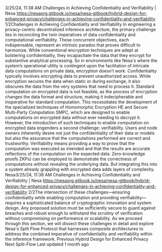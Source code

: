 3/25/24, 11:38 AM Challenges in Achieving Conﬁdentiality and Veriﬁability | Nesa
https://nesaorg.gitbook.io/nesa/nesa-gitbook/hybrid-design-for-enhanced-privacy/challenges-in-achieving-conﬁdentiality-and-veriﬁability 1/2Challenges in Achieving
Confidentiality and Verifiability
In engineering a privacy-centric decentralized inference architecture, the primary challenge
lies in reconciling the twin imperatives of data confidentiality and computational verifiability.
These concurrent objectives, each indispensable, represent an intrinsic paradox that
proves difficult to harmonize.
While conventional encryption techniques are adept at bolstering confidentiality, they
incapacitate the data that they encrypt for substantive analytical processing. So in
environments like Nesa's where the system’s operational utility is contingent upon the
facilitation of intricate data computations on private data, encryption doesn’t work.
Confidentiality typically involves encrypting data to prevent unauthorized access. While
encryption secures the data when static or during exchange, it also obscures the data from
the very systems that need to process it. Standard computation on encrypted data is not
feasible, as the process of encryption changes the data format and structure, making it
indecipherable and inoperative for standard computation.
This necessitates the development of the specialized techniques of Homomorphic
Encryption  HE  and Secure Multi-Party Computation  SMPC , which are designed to enable
computations on encrypted data without ever needing to decrypt it.
However, the introduction of such techniques to enable computation on encrypted data
engenders a second challenge: verifiability. Users and node owners inherently desire not
just the confidentiality of their data or models but also the assurance that the computations
performed are correct and trustworthy.
Verifiability means providing a way to prove that the computation was executed as
intended and that the results are accurate reflections of the computation on the expected
data. Zero-knowledge proofs  ZKPs) can be employed to demonstrate the correctness of
computations without revealing the underlying data. But integrating this into a system
already grappling with encrypted data adds layers of complexity.
Nesa3/25/24, 11:38 AM Challenges in Achieving Conﬁdentiality and Veriﬁability | Nesa
https://nesaorg.gitbook.io/nesa/nesa-gitbook/hybrid-design-for-enhanced-privacy/challenges-in-achieving-conﬁdentiality-and-veriﬁability 2/2The intersection of these challenges—ensuring confidentiality while enabling computation
and providing verifiability—requires a sophisticated balance of cryptographic innovation
and system design. Any proposed solution must be sufficiently secure to guard against
breaches and robust enough to withstand the scrutiny of verification without compromising
on performance or scalability.
As we proceed through this section, we will dissect these challenges in detail and explore
Nesa's Split Flow Protocol that harnesses composite architectures to address the combined
imperative of confidentiality and verifiability within the inference framework.
Previous
Hybrid Design for Enhanced Privacy
Next
Split-Flow
Last updated 1 month ago